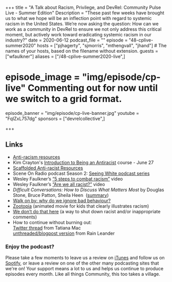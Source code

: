 +++
title = "A Talk about Racism, Privilege, and DevRel: Community Pulse Live - Summer Edition"
Description = "These past few weeks have brought us to what we hope will be an inflection point with regard to systemic racism in the United States. We’re now asking the question: How can we work as a community in DevRel to ensure we not only address this critical moment, but actively work toward eradicating systemic racism in our industry?"
date = 2020-06-12
podcast_file = ""
episode = "48-cplive-summer2020"
hosts = ["pjhagerty", "sjmorris", "mthengvall", "jhand"] # The names of your hosts, based on the filename without extension.
guests = ["wfaulkner"]
aliases = ["/48-cplive-summer2020-live",]
# episode_image = "img/episode/cp-live" Commenting out for now until we switch to a grid format.
episode_banner = "img/episode/cp-live-banner.jpg"
youtube = "FqIZxL757dg"
sponsors = ["devrelcollective",]

+++

## Links

* [Anti-racism resources](https://docs.google.com/document/d/1BRlF2_zhNe86SGgHa6-VlBO-QgirITwCTugSfKie5Fs/preview?pru=AAABcqmy2m0*LgjLwByxnCmOdUIYC5K-Jw)
* Kim Crayton's [Introduction to Being an Antiracist](https://ti.to/kim.crayton.llc/introduction-to-being-an-antiracist) course - June 27
* [Scaffolded Anti-racist Resources](https://docs.google.com/document/d/1PrAq4iBNb4nVIcTsLcNlW8zjaQXBLkWayL8EaPlh0bc/preview?pru=AAABcrhVSzg*-es-J-wdNH3QO0hGxT6iEw)
* Scene On Radio podcast Season 2: [Seeing White podcast series](http://www.sceneonradio.org/seeing-white/)
* Wesley Faulkner’s [“5 steps to combat racism”](https://www.youtube.com/watch?v=GY02zKjyA9Q&feature=youtu.be) video
* Wesley Faulkner’s [“Are we all racist?”](https://youtu.be/rBB9KQr4XfI) video
* _Difficult Conversations: How to Discuss What Matters Most_ by Douglas Stone, Bruce Patton, Sheila Heen  ([summary](https://www.beyondintractability.org/bksum/stone-difficult))
* [Walk on by: why do we ignore bad behaviour?](https://www.theguardian.com/science/2020/apr/05/walk-on-by-why-do-we-ignore-bad-behaviour)
* [Zootopia](https://en.wikipedia.org/wiki/Zootopia) (animated movie for kids that clearly illustrates racism)
* [We don’t do that here](https://thagomizer.com/blog/2017/09/29/we-don-t-do-that-here.html) (a way to shut down racist and/or inappropriate comments)
* How to continue without burning out:  
[Twitter thread](https://twitter.com/TatianaTMac/status/1268909345141473281) from Tatiana Mac  
[unthreaded/blogpost version](http://groningenrain.nl/dutch-lock-down-day-eighty-four/) from Rain Leander



### Enjoy the podcast?
Please take a few moments to leave us a review on [iTunes](https://itunes.apple.com/us/podcast/community-pulse/id1218368182?mt=2) and follow us on [Spotify](https://open.spotify.com/show/3I7g5WfMSgpWu38zZMjet?si=565TMb81SaWwrJYbAIeOxQ), or leave a review on one of the other many podcasting sites that we're on! Your support means a lot to us and helps us continue to produce episodes every month. Like all things Community, this too takes a village.
